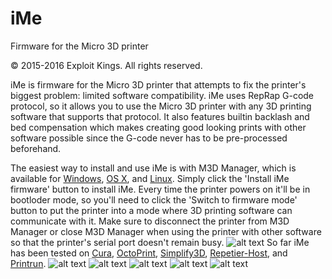 # iMe
Firmware for the Micro 3D printer

© 2015-2016 Exploit Kings. All rights reserved.

iMe is firmware for the Micro 3D printer that attempts to fix the printer's biggest problem: limited software compatibility. iMe uses RepRap G-code protocol, so it allows you to use the Micro 3D printer with any 3D printing software that supports that protocol. It also features builtin backlash and bed compensation which makes creating good looking prints with other software possible since the G-code never has to be pre-processed beforehand.

The easiest way to install and use iMe is with M3D Manager, which is available for [Windows](https://raw.githubusercontent.com/donovan6000/iMe/master/M3D%20Manager/M3D%20Manager%20Windows.zip), [OS X](https://raw.githubusercontent.com/donovan6000/iMe/master/M3D%20Manager/M3D%20Manager%20OS%20X.zip), and [Linux](https://raw.githubusercontent.com/donovan6000/iMe/master/M3D%20Manager/M3D%20Manager%20Linux.zip). Simply click the 'Install iMe firmware' button to install iMe. Every time the printer powers on it'll be in bootloder mode, so you'll need to click the 'Switch to firmware mode' button to put the printer into a mode where 3D printing software can communicate with it. Make sure to disconnect the printer from M3D Manager or close M3D Manager when using the printer with other software so that the printer's serial port doesn't remain busy.
![alt text](https://raw.githubusercontent.com/donovan6000/iMe/master/images/m3d%20manager.png "M3D Manager")
So far iMe has been tested on [Cura](https://ultimaker.com/en/products/cura-software), [OctoPrint](http://octoprint.org/), [Simplify3D](https://www.simplify3d.com/), [Repetier-Host](https://www.repetier.com/), and [Printrun](http://www.pronterface.com/).
![alt text](https://raw.githubusercontent.com/donovan6000/iMe/master/images/cura.png "Cura")
![alt text](https://raw.githubusercontent.com/donovan6000/iMe/master/images/octoprint.png "OctoPrint")
![alt text](https://raw.githubusercontent.com/donovan6000/iMe/master/images/simplify3d.png "Simplify3D")
![alt text](https://raw.githubusercontent.com/donovan6000/iMe/master/images/repetier-host.png "Repetier-Host")
![alt text](https://raw.githubusercontent.com/donovan6000/iMe/master/images/printrun.png "Printrun")
